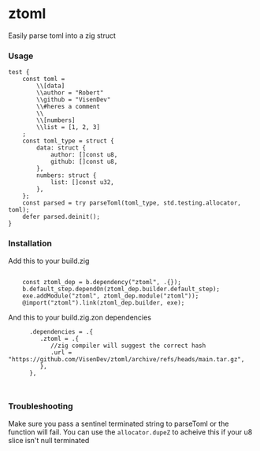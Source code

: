# ztoml

Easily parse toml into a zig struct

### Usage

```zig
test {
    const toml =
        \\[data]
        \\author = "Robert"
        \\github = "VisenDev"
        \\#heres a comment
        \\
        \\[numbers]
        \\list = [1, 2, 3]
    ;
    const toml_type = struct {
        data: struct {
            author: []const u8,
            github: []const u8,
        },
        numbers: struct {
            list: []const u32,
        },
    };
    const parsed = try parseToml(toml_type, std.testing.allocator, toml);
    defer parsed.deinit();
}

```

### Installation

Add this to your build.zig
```zig

    const ztoml_dep = b.dependency("ztoml", .{});
    b.default_step.dependOn(ztoml_dep.builder.default_step);
    exe.addModule("ztoml", ztoml_dep.module("ztoml"));
    @import("ztoml").link(ztoml_dep.builder, exe);

```

And this to your build.zig.zon dependencies
```zig
      .dependencies = .{
         .ztoml = .{
            //zig compiler will suggest the correct hash
            .url = "https://github.com/VisenDev/ztoml/archive/refs/heads/main.tar.gz",
         },
      },
 


```


### Troubleshooting

Make sure you pass a sentinel terminated string to parseToml or the function will fail. You can use the `allocator.dupeZ` to acheive this if your u8 slice isn't null terminated
